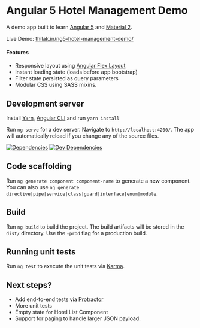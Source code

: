 # Angular 5 Hotel Management Demo
A demo app built to learn [Angular 5](https://angular.io/) and [Material 2](https://material.angular.io/).

Live Demo: [thilak.in/ng5-hotel-management-demo/](https://thilak.in/ng5-hotel-management-demo/)

#### Features
* Responsive layout using [Angular Flex Layout](https://github.com/angular/flex-layout)
* Instant loading state (loads before app bootstrap)
* Filter state persisted as query parameters
* Modular CSS using SASS mixins.

## Development server
Install [Yarn](https://yarnpkg.com/lang/en/docs/install/), [Angular CLI](https://cli.angular.io/) and run `yarn install`

Run `ng serve` for a dev server. Navigate to `http://localhost:4200/`. The app will automatically reload if you change any of the source files.

[![Dependencies](https://david-dm.org/xthilakx/ng5-hotel-management-demo.svg)](https://david-dm.org/xthilakx/ng5-hotel-management-demo)
[![Dev Dependencies](https://david-dm.org/xthilakx/ng5-hotel-management-demo/dev-status.svg)](https://david-dm.org/xthilakx/ng5-hotel-management-demo?type=dev)

## Code scaffolding
Run `ng generate component component-name` to generate a new component. You can also use `ng generate directive|pipe|service|class|guard|interface|enum|module`.

## Build
Run `ng build` to build the project. The build artifacts will be stored in the `dist/` directory. Use the `-prod` flag for a production build.

## Running unit tests
Run `ng test` to execute the unit tests via [Karma](https://karma-runner.github.io).

## Next steps?
* Add end-to-end tests via [Protractor](http://www.protractortest.org/)
* More unit tests
* Empty state for Hotel List Component
* Support for paging to handle larger JSON payload.
